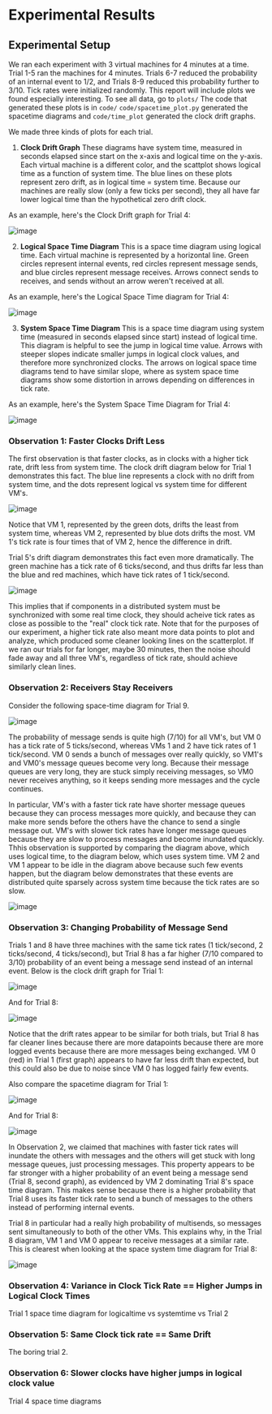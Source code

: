 # Experimental Results 

## Experimental Setup

We ran each experiment with 3 virtual machines for 4 minutes at a time. Trial 1-5 ran the machines for 4 minutes. Trials 6-7 
reduced the probability of an internal event to 1/2, and Trials 8-9 reduced this probability further to 3/10. Tick rates were 
initialized randomly. This report will include plots we found especially interesting. To see all data, go to `plots/` 
The code that generated these plots is in `code/` `code/spacetime_plot.py` generated the spacetime diagrams and `code/time_plot` generated the clock drift graphs.

We made three kinds of plots for each trial. 

1. **Clock Drift Graph** These diagrams have system time, measured in seconds elapsed since start on the x-axis and logical time on the y-axis. Each virtual 
machine is a different color, and the scattplot shows logical time as a function of system time. The blue lines on these plots represent zero drift, as in 
logical time = system time. Because our machines are really slow (only a few ticks per second), they all have far lower logical time than the hypothetical
zero drift clock. 

As an example, here's the Clock Drift graph for Trial 4:

![image](https://github.com/lsingh123/illogicalclocks/blob/main/plots/Trial%204/drift.png)

2. **Logical Space Time Diagram** This is a space time diagram using logical time. Each virtual machine is represented by a horizontal line. Green circles 
represent internal events, red circles represent message sends, and blue circles represent message receives. Arrows connect sends to receives, and sends without
an arrow weren't received at all. 

As an example, here's the Logical Space Time diagram for Trial 4:

![image](https://github.com/lsingh123/illogicalclocks/blob/main/plots/Trial%204/space_logicaltime.png)

3. **System Space Time Diagram** This is a space time diagram using system time (measured in seconds elapsed since start) instead of logical time. This diagram
is helpful to see the jump in logical time value. Arrows with steeper slopes indicate smaller jumps in logical clock values, and therefore more synchronized
clocks. The arrows on logical space time diagrams tend to have similar slope, where as system space time diagrams show some distortion in arrows depending 
on differences in tick rate.

As an example, here's the System Space Time Diagram for Trial 4:

![image](https://github.com/lsingh123/illogicalclocks/blob/main/plots/Trial%204/space_systemtime.png)

### Observation 1: Faster Clocks Drift Less

The first observation is that faster clocks, as in clocks with a higher tick rate, drift less from system time. The clock drift diagram below for Trial 1 demonstrates this fact. The blue line represents a clock with no drift from system time, and the dots represent logical vs system time for different VM's. 

![image](https://github.com/lsingh123/illogicalclocks/blob/main/plots/Trial%201/drift.png)

Notice that VM 1, represented by the green dots, drifts the least from system time, whereas VM 2, represented by blue dots drifts the most. VM 1's tick rate is four times that of VM 2, hence the difference in drift.

Trial 5's drift diagram demonstrates this fact even more dramatically. The green machine has a tick rate of 6 ticks/second, and thus drifts far less than the blue and red 
machines, which have tick rates of 1 tick/second. 

![image](https://github.com/lsingh123/illogicalclocks/blob/main/plots/Trial%205/drift.png)

This implies that if components in a distributed system must be synchronized with some real time clock, they should acheive tick rates 
as close as possible to the "real" clock tick rate. Note that for the purposes of our experiment, a higher tick rate also meant more 
data points to plot and analyze, which produced some cleaner looking lines on the scatterplot. If we ran our trials for far longer, maybe 30 minutes, then the noise should fade away and all three VM's, regardless of tick rate, should achieve similarly clean lines.

### Observation 2: Receivers Stay Receivers

Consider the following space-time diagram for Trial 9. 

![image](https://github.com/lsingh123/illogicalclocks/blob/main/plots/Trial%209/space_logicaltime.png)

The probability of message sends is quite high (7/10) for all VM's, but VM 0 has a tick rate of 5 ticks/second, whereas VMs 1 and 2 have tick rates of 1 
tick/second. VM 0 sends a bunch of messages over really quickly, so VM1's and VM0's message queues become very long. Because their message queues are very 
long, they are stuck simply receiving messages, so VM0 never receives anything, so it keeps sending more messages and the cycle continues. 

In particular, VM's with a faster tick rate have shorter message queues because they can process messages more quickly, and because they can make more sends
before the others have the chance to send a single message out. VM's with slower tick rates have longer message queues because they are slow to process 
messages and become inundated quickly. Thhis observation is supported by comparing the diagram above, which uses logical time, to the diagram below, which uses
system time. VM 2 and VM 1 appear to be idle in the diagram above because such few events happen, but the diagram below demonstrates that these events are 
distributed quite sparsely across system time because the tick rates are so slow.

![image](https://github.com/lsingh123/illogicalclocks/blob/main/plots/Trial%209/space_systemtime.png)

### Observation 3: Changing Probability of Message Send

Trials 1 and 8 have three machines with the same tick rates (1 tick/second, 2 ticks/second, 4 ticks/second), but Trial 8 has a far higher (7/10 compared to
3/10) probability of an event being a message send instead of an internal event. Below is the clock drift graph for Trial 1:

![image](https://github.com/lsingh123/illogicalclocks/blob/main/plots/Trial%201/drift.png)

And for Trial 8:

![image](https://github.com/lsingh123/illogicalclocks/blob/main/plots/Trial%208/drift.png)

Notice that the drift rates appear to be similar for both trials, but Trial 8 has far cleaner lines because there are more datapoints because there are more 
logged events because there are more messages being exchanged. VM 0 (red) in Trial 1 (first graph) appears to have far less drift than expected, but this could
also be due to noise since VM 0 has logged fairly few events. 

Also compare the spacetime diagram for Trial 1:

![image](https://github.com/lsingh123/illogicalclocks/blob/main/plots/Trial%201/space_logicaltime.png)

And for Trial 8:

![image](https://github.com/lsingh123/illogicalclocks/blob/main/plots/Trial%208/space_logicaltime.png)

In Observation 2, we claimed that machines with faster tick rates will inundate the others with messages and the others will get stuck with long message queues,
just processing messages. This property appears to be far stronger with a higher probability of an event being a message send (Trial 8, second graph), as 
evidenced by VM 2 dominating Trial 8's space time diagram. This makes sense because there is a higher probability that Trial 8 uses its faster tick rate to 
send a bunch of messages to the others instead of performing internal events.

Trial 8 in particular had a really high probability of multisends, so messages sent simultaneously to both of the other VMs. This explains why, in the Trial 8
diagram, VM 1 and VM 0 appear to receive messages at a similar rate. This is clearest when looking at the space system time diagram for Trial 8:

![image](https://github.com/lsingh123/illogicalclocks/blob/main/plots/Trial%208/space_systemtime.png)


### Observation 4: Variance in Clock Tick Rate == Higher Jumps in Logical Clock Times

Trial 1 space time diagram for logicaltime vs systemtime vs Trial 2

### Observation 5: Same Clock tick rate == Same Drift

The boring trial 2. 

### Observation 6: Slower clocks have higher jumps in logical clock value

Trial 4 space time diagrams 











